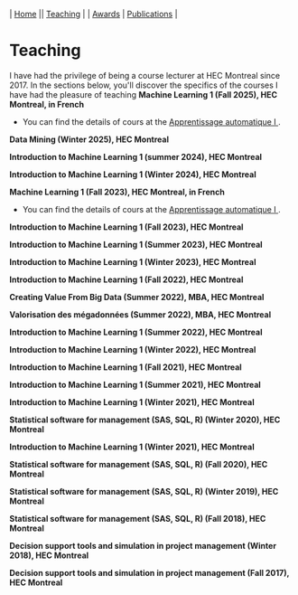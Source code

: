 
| [Home](index.md) || [Teaching](teaching.md) | | [Awards](awards.md) | [Publications](Papers.md) | 

# Teaching 
 I have had the privilege of being a course lecturer at HEC Montreal since 2017. In the sections below, you'll discover the specifics of the courses I have had the pleasure of teaching
**Machine Learning 1 (Fall 2025), HEC Montreal, in French**

- You can find the details of cours at the [Apprentissage automatique I ](courses/60629_A2025/main.md).

**Data Mining (Winter 2025), HEC Montreal**

**Introduction to Machine Learning 1 (summer 2024), HEC Montreal**
 
**Introduction to Machine Learning 1 (Winter 2024), HEC Montreal**

**Machine Learning 1 (Fall 2023), HEC Montreal, in French**

- You can find the details of cours at the [Apprentissage automatique I ](courses/60629_A2023/main.md).

**Introduction to Machine Learning 1 (Fall 2023), HEC Montreal**

**Introduction to Machine Learning 1 (Summer 2023), HEC Montreal**

**Introduction to Machine Learning 1 (Winter 2023), HEC Montreal**

**Introduction to Machine Learning 1 (Fall 2022), HEC Montreal**

**Creating Value From Big Data (Summer 2022), MBA, HEC Montreal**

**Valorisation des mégadonnées (Summer 2022), MBA, HEC Montreal**

**Introduction to Machine Learning 1 (Summer 2022), HEC Montreal**

**Introduction to Machine Learning 1 (Winter 2022), HEC Montreal**

**Introduction to Machine Learning 1 (Fall 2021), HEC Montreal**

**Introduction to Machine Learning 1 (Summer 2021), HEC Montreal**

**Introduction to Machine Learning 1 (Winter 2021), HEC Montreal**

**Statistical software for management (SAS, SQL, R) (Winter 2020), HEC Montreal**

**Introduction to Machine Learning 1 (Winter 2021), HEC Montreal**

**Statistical software for management (SAS, SQL, R) (Fall 2020), HEC Montreal**

**Statistical software for management (SAS, SQL, R) (Winter 2019), HEC Montreal**

**Statistical software for management (SAS, SQL, R) (Fall 2018), HEC Montreal**

**Decision support tools and simulation in project management (Winter 2018), HEC Montreal**

**Decision support tools and simulation in project management (Fall 2017), HEC Montreal**
